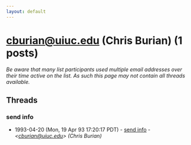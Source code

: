 ```yaml
---
layout: default
---
```


# <cburian@uiuc.edu> (Chris Burian) (1 posts)

_Be aware that many list participants used multiple email addresses over their time active on the list. As such this page may not contain all threads available._

## Threads

### send info
+ 1993-04-20 (Mon, 19 Apr 93 17:20:17 PDT) - [send info](/archive/1993/04/2ccf5b6ff3dd14aaacafd91340f7f2959cb23ed7fd4458cee2e3a9c065ccb224) - _\<cburian@uiuc.edu\> (Chris Burian)_

